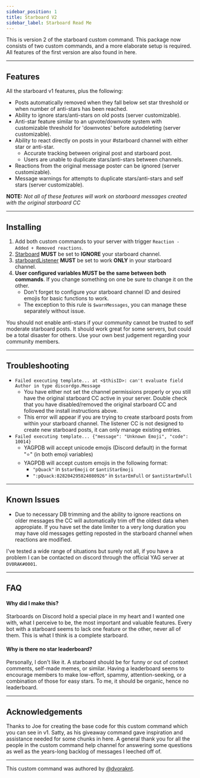 ```yaml
---
sidebar_position: 1
title: Starboard V2
sidebar_label: Starboard Read Me
---
```


This is version 2 of the starboard custom command. This package now consists of two custom commands, and a more elaborate setup is required. All features of the first version are also found in here.

---

## Features

All the starboard v1 features, plus the following:

- Posts automatically removed when they fall below set star threshold or when number of anti-stars has been reached.
- Ability to ignore stars/anti-stars on old posts (server customizable).
- Anti-star feature similar to an upvote/downvote system with customizable threshold for 'downvotes' before autodeleting (server customizable).
- Ability to react directly on posts in your #starboard channel with either star or anti-star.
  - Accurate tracking between original post and starboard post.
  - Users are unable to duplicate stars/anti-stars between channels.
- Reactions from the original message poster can be ignored (server customizable).
- Message warnings for attempts to duplicate stars/anti-stars and self stars (server customizable).

**NOTE:** _Not all of these features will work on starboard messages created with the original starboard CC_

---

## Installing

1. Add both custom commands to your server with trigger `Reaction - Added + Removed reactions`.
2. [Starboard](starboard) **MUST** be set to **IGNORE** your starboard channel.
3. [starboardListener](starboardListener) **MUST** be set to work **ONLY** in your starboard channel.
4. **User configured variables MUST be the same between both commands**. If you change something on one be sure to change it on the other.
   - Don't forget to configure your starboard channel ID and desired emojis for basic functions to work.
   - The exception to this rule is `$warnMessages`, you can manage these separately without issue.

You should not enable anti-stars if your community cannot be trusted to self moderate starboard posts. It should work great for some servers, but could be a total disaster for others. Use your own best judgement regarding your community members.

---

## **Troubleshooting**

- `Failed executing template... at <$thisID>: can't evaluate field Author in type discordgo.Message`
  - You have either not set the channel permissions properly or you still have the original starboard CC active in your server. Double check that you have disabled/removed the original starboard CC and followed the install instructions above.
  - This error will appear if you are trying to create starboard posts from within your starboard channel. The listener CC is not designed to create new starboard posts, it can only manage existing entries.
- `Failed executing template... {"message": "Unknown Emoji", "code": 10014}`
  - YAGPDB will accept unicode emojis (Discord default) in the format "⭐" (in both emoji variables)
  - YAGPDB will accept custom emojis in the following format:
    - `"pQuack"` in `$starEmoji` or `$antiStarEmoji`
    - `":pQuack:828204295824080926"` in `$starEmFull` or `$antiStarEmFull`

---

## Known Issues

- Due to necessary DB trimming and the ability to ignore reactions on older messages the CC will automatically trim off the oldest data when appropiate. If you have set the date limiter to a very long duration you may have old messages getting reposted in the starboard channel when reactions are modified.

I've tested a wide range of situations but surely not all, if you have a problem I can be contacted on discord through the official YAG server at `DV0RAK#0001`.

---

## FAQ

#### Why did I make this?

Starboards on Discord hold a special place in my heart and I wanted one with, what I perceive to be, the most important and valuable features. Every bot with a starboard seems to lack one feature or the other, never all of them. This is what I think is a complete starboard.

#### Why is there no star leaderboard?

Personally, I don't like it. A starboard should be for funny or out of context comments, self-made memes, or similar. Having a leaderboard seems to encourage members to make low-effort, spammy, attention-seeking, or a combination of those for easy stars. To me, it should be organic, hence no leaderboard.

---

## Acknowledgements

Thanks to Joe for creating the base code for this custom command which you can see in v1. Satty, as his giveaway command gave inspiration and assistance needed for some chunks in here. A general thank you for all the people in the custom command help channel for answering some questions as well as the years-long backlog of messages I leeched off of.

---

This custom command was authored by [@dvoraknt](https://github.com/dvoraknt).

